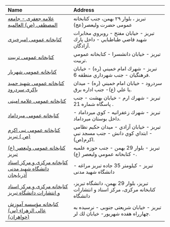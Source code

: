 | Name                                                                                     | Address                                                                            |
|:-----------------------------------------------------------------------------------------|:-----------------------------------------------------------------------------------|
| [علامه جعفری - جامعه المصطفی (ص) العالمیه](http://Dlib.miu.ac.ir)                        | تبریز ، بلوار ۲۹ بهمن، جنب کتابخانه عمومی حضرت ولیعصر(عج)                          |
| [كتابخانه عمومی اميرخيزى](http://tabrizpl.ir)                                            | تبریز - خيابان مفتح - روبروي مخابرات شهيد قاضي طباطبايي - داخل پارك آزادگان.       |
| [كتابخانه عمومی تربيت](http://tabrizpl.ir)                                               | تبریز - خيابان دانشسرا - كتابخانه عمومي تربيت.                                     |
| [كتابخانه عمومی شهريار](http://tabrizpl.ir)                                              | تبریز - شهرك امام خميني (ره) - خيابان فرهنگيان - جنب شهرداري منطقه 6.              |
| [كتابخانه عمومی شهيد حميد باكری سردرود](http://tabrizpl.ir)                              | سردرود - خيابان امام خميني (ره) - ميدان يا علي (ع)- جنب اداره برق.                 |
| [كتابخانه عمومی علامه امینی](http://tabrizpl.ir)                                         | تبریز - شهرك ارم - خيابان بهشت - جنب پاسگاه شماره 21 .                             |
| [كتابخانه عمومی ميرداماد](http://mirdamadlib.persianblog.ir)                             | تبريز -  شهرك زعفرانيه - كوي ميرداماد - داخل بوستان ميرداماد.                      |
| [كتابخانه عمومی نبی اكرم (ص ) تبریز](http://tabrizpl.ir)                                 | تبریز - خيابان آزادي - ميدان حكيم نظامي - ابتداي كوي دانش - جنب مسجد نبي اكرم(ص).  |
| [كتابخانه عمومی وليعصر (ع) تبريز](http://tabrizpl.ir)                                    | تبريز - بلوار 29 بهمن - جنب حوزه علميه - كتابخانه عمومي وليعصر (ع).                |
| [کتابخانه مرکزی و مرکز اسناد دانشگاه شهید مدنی آذربایجان](http://Plib.azaruniv.ac.ir)    | تبریز - کیلومتر 35 جاده تبریز مراغه - دانشگاه شهید مدنی                            |
| [کتابخانه مرکزی و مرکز اسناد و انتشارات دانشگاه تبریز](http://?http://lib.tabrizu.ac.ir) | تبریز، بلوار 29 بهمن، دانشگاه تبریز، کتابخانه مرکزی، مرکز اسناد و انتشارات دانشگاه |
| [كتابخانه مؤسسه آموزش عالی الزهراء (س) (خواهران)](http://lib.whc.ir)                     | تبریز - خیابان شریعتی جنوبی - نرسیده به چهارراه هفده شهریور- خیابان لك لر.         |